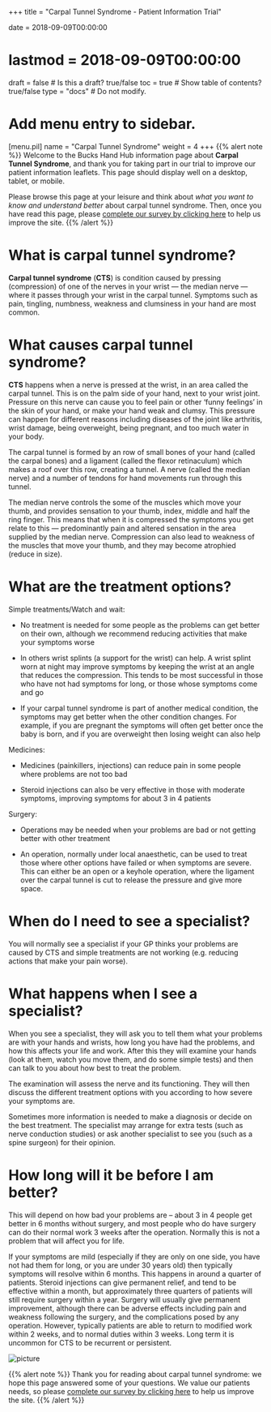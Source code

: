 +++
title = "Carpal Tunnel Syndrome - Patient Information Trial"

date = 2018-09-09T00:00:00
# lastmod = 2018-09-09T00:00:00

draft = false  # Is this a draft? true/false
toc = true  # Show table of contents? true/false
type = "docs"  # Do not modify.

# Add menu entry to sidebar.
[menu.pil]
  name = "Carpal Tunnel Syndrome"
  weight = 4
+++
{{% alert note %}}
Welcome to the Bucks Hand Hub information page about **Carpal Tunnel Syndrome**, and thank you for taking part in our trial to improve our patient information leaflets. This page should display well on a desktop, tablet, or mobile.

Please browse this page at your leisure and think about *what you want to know and understand better* about carpal tunnel syndrome. Then, once you have read this page, please [complete our survey by clicking here](#contact) to help us improve the site.
{{% /alert %}}


# What is carpal tunnel syndrome?
**Carpal tunnel syndrome** (**CTS**) is condition caused by pressing (compression) of one of the nerves in your wrist — the median nerve — where it passes through your wrist in the carpal tunnel.  Symptoms such as pain, tingling, numbness, weakness and clumsiness in your hand are most common.


# What causes carpal tunnel syndrome?
**CTS** happens when a nerve is pressed at the wrist, in an area called the carpal tunnel.  This is on the palm side of your hand, next to your wrist joint.  Pressure on this nerve can cause you to feel pain or other ‘funny feelings’ in the skin of your hand, or make your hand weak and clumsy. This pressure can happen for different reasons including diseases of the joint like arthritis, wrist damage, being overweight, being pregnant, and too much water in your body.

The carpal tunnel is formed by an row of small bones of your hand (called the carpal bones) and a ligament (called the flexor retinaculum) which makes a roof over this row,  creating a tunnel.  A nerve (called the median nerve) and a number of tendons for hand movements run through this tunnel.  

The median nerve controls the some of the muscles which move your thumb, and provides sensation to your thumb, index, middle and half the ring finger. This means that when it is compressed the symptoms you get relate to this — predominantly pain and altered sensation in the area supplied by the median nerve.  Compression can also lead to weakness of the muscles that move your thumb, and they may become atrophied (reduce in size).

# What are the treatment options?
Simple treatments/Watch and wait:

*	No treatment is needed for some people as the problems can get better on their own, although we recommend reducing activities that make your symptoms worse

* In others wrist splints (a support for the wrist) can help. A wrist splint worn at night may improve symptoms by keeping the wrist at an angle that reduces the compression.  This tends to be most successful in those who have not had symptoms for long, or those whose symptoms come and go

*	If your carpal tunnel syndrome is part of another medical condition, the symptoms may get better when the other condition changes. For example, if you are pregnant the symptoms will often get better once the baby is born, and if you are overweight then losing weight can also help


Medicines:

*	Medicines (painkillers, injections) can reduce pain in some people where problems are not too bad

*	Steroid injections can also be very effective in those with moderate symptoms, improving symptoms for about 3 in 4 patients

Surgery:

*	Operations may be needed when your problems are bad or not getting better with other treatment

*	An operation, normally under local anaesthetic, can be used to treat those where other options have failed or when symptoms are severe.  This can either be an open or a keyhole operation, where the ligament over the carpal tunnel is cut to release the pressure and give more space.

# When do I need to see a specialist?
You will normally see a specialist if your GP thinks your problems are caused by CTS and simple treatments are not working (e.g. reducing actions that make your pain worse).

# What happens when I see a specialist?
When you see a specialist, they will ask you to tell them what your problems are with your hands and wrists, how long you have had the problems, and how this affects your life and work.  After this they will examine your hands (look at them, watch you move them, and do some simple tests) and then can talk to you about how best to treat the problem.

The examination will assess the nerve and its functioning.  They will then discuss the different treatment options with you according to how severe your symptoms are.  

Sometimes more information is needed to make a diagnosis or decide on the best treatment. The specialist may arrange for extra tests (such as nerve conduction studies) or ask another specialist to see you (such as a spine surgeon) for their opinion.

# How long will it be before I am better?
This will depend on how bad your problems are – about 3 in 4 people get better in 6 months without surgery, and most people who do have surgery can do their normal work 3 weeks after the operation.  Normally this is not a problem that will affect you for life.

If your symptoms are mild (especially if they are only on one side, you have not had them for long, or you are under 30 years old) then typically symptoms will resolve within 6 months.  This happens in around a quarter of patients.  Steroid injections can give permanent relief, and tend to be effective within a month, but approximately three quarters of patients will still require surgery within a year.  Surgery will usually give permanent improvement, although there can be adverse effects including pain and weakness following the surgery, and the complications posed by any operation.  However, typically patients are able to return to modified work within 2 weeks, and to normal duties within 3 weeks.  Long term it is uncommon for CTS to be recurrent or persistent.

![picture](/img/CTS.jpg)

{{% alert note %}}
Thank you for reading about carpal tunnel syndrome: we hope this page answered some of your questions.
We value our patients needs, so please [complete our survey by clicking here](#contact) to help us improve the site.
{{% /alert %}}

